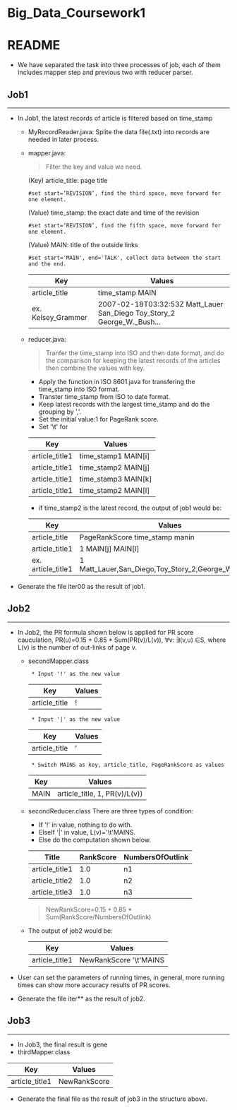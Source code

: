 # Big_Data_Coursework1
README
==============================================
* We have separated the task into three processes of job, each of them includes mapper step and previous two with reducer parser. 
## Job1
-----------------------------------------------
* In Job1, the latest records of article is filtered based on time_stamp
  * MyRecordReader.java: Splite the data file(.txt) into records are needed in later process.
  * mapper.java: 
    > Filter the key and value we need. 
  
      (Key) article_title: page title 
      
        #set start=‘REVISION’, find the third space, move forward for one element.
        
      (Value) time_stamp: the exact date and time of the revision
      
        #set start=‘REVISION’, find the fifth space, move forward for one element.
        
      (Value) MAIN: title of the outside links
      
        #set start='MAIN', end='TALK', collect data between the start and the end.
      Key  | Values|
      --------- | --------|
      article_title  | time_stamp MAIN |
      ex.  Kelsey_Grammer  | 2007-02-18T03:32:53Z Matt_Lauer San_Diego Toy_Story_2 George_W._Bush... |
    
  * reducer.java:
    > Tranfer the time_stamp into ISO and then date format, and do the comparison for keeping the latest records of the articles then combine the values with key.
    * Apply the function in ISO 8601.java for transfering the time_stamp into ISO format.
    * Transter time_stamp from ISO to date format.
    * Keep latest records with the largest time_stamp and do the grouping by ','.
    * Set the initial value:1 for PageRank score.
    * Set '\t' for 
    > 
      Key  | Values|
      --------- | --------|
      article_title1  | time_stamp1 MAIN[i] |
      article_title1  | time_stamp2 MAIN[j] |
      article_title1  | time_stamp3 MAIN[k] |
      article_title1  | time_stamp2 MAIN[l] |
    
    * if time_stamp2 is the latest record, the output of job1 would be:
    >
     Key  | Values|
     --------- | --------|
     article_title | PageRankScore time_stamp manin|
     article_title1  | 1 MAIN[j] MAIN[l] |
     ex. article_title1  | 1 Matt_Lauer,San_Diego,Toy_Story_2,George_W._Bush... |
 * Generate the file iter00 as the result of job1.

## Job2
----------------------------------------------- 
* In Job2, the PR formula shown below is applied for PR score cauculation, 
  PR(u)=0.15 + 0.85 * Sum(PR(v)/L(v)), ∀v: ∃(v,u) ∈S, where L(v) is the number of out-links of page v.
  * secondMapper.class
     >
         * Input '!' as the new value

       Key  | Values|
       --------- | --------|
       article_title  | ! |   

         * Input '|' as the new value
     >  
       Key  | Values|
       --------- | --------|
       article_title  | '|' MAINS | 

         * Switch MAINS as key, article_title, PageRankScore as values
     > 
       Key  | Values|
       --------- | --------|
       MAIN | article_title, 1, PR(v)/L(v))
  
  * secondReducer.class
    There are three types of condition:
    - If '!' in value, nothing to do with.
    - ElseIf '|' in value, L(v)='\t'MAINS.
    - Else do the computation shown below.
    
    Title | RankScore | NumbersOfOutlink
    --------- | --------| --------|
    article_title1 | 1.0 | n1 |
    article_title2 | 1.0 | n2 |
    article_title3 | 1.0 | n3 |

    > NewRankScore=0.15 + 0.85 * Sum(RankScore/NumbersOfOutlink)

   * The output of job2 would be:

     Key | Values
     --------- | --------|
     article_title1 | NewRankScore '\t'MAINS |

* User can set the parameters of running times, in general, more running times can show more accuracy results of PR scores.
* Generate the file iter** as the result of job2.

## Job3
-----------------------------------------------
 * In Job3, the final result is gene  
  * thirdMapper.class
  >
   Key | Values
   --------- | --------|
   article_title1 | NewRankScore |
  * Generate the final file as the result of job3 in the structure above.
  
 
 
 
  
  


      
      
      
